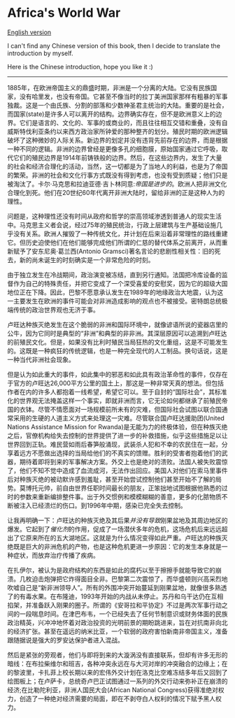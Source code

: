 # Africa's World War
[English version](https://usa1lib.org/book/3998495/e14a54)

I can't find any Chinese version of this book, then I decide to translate the introduction by myself.

Here is the Chinese introduction, hope you like it :)
_____________________________

1885年，在欧洲帝国主义的鼎盛时期，非洲是一个分离的大陆。它没有民族国家，没有哈里发，也没有帝国。它甚至不像当时的拉丁美洲国家那样有粗暴的军事独裁。这是一个由氏族、分割的部落和少数神圣君主统治的大陆。重要的是社会，而国家(state)是许多人可以离开的结构。边界确实存在，但不是欧洲意义上的边界。它们是语言的、文化的、军事的或商业的，而且往往相互交错和重叠，没有自威斯特伐利亚条约以来西方政治家所钟爱的那种整齐的划分。殖民时期的欧洲逻辑破坏了这种微妙的人际关系。新边界的划定并没有违背先前存在的边界，而是根据一种不同的逻辑。非洲的边界曾经是更像多孔的细胞膜，原始国家通过它呼吸，取代它们的殖民边界是1914年前铸铁般的边界。然后，在这些边界内，发生了大量的社会和经济合理化的活动，当然，这一切都是为了当地人的利益，也是为了帝国的繁荣。非洲的社会和文化行事方式既没有得到考虑，也没有受到质疑；他们只是被淘汰了。卡尔·马克思和拉迪亚德·吉卜林同意:*帝国是进步的*。欧洲人把非洲文化合理化到死。他们在20世纪60年代离开非洲大陆时，留给非洲的正是这种人为的理性。
	
问题是，这种理性还没有时间从政府和哲学的崇高领域渗透到普通人的现实生活中。马克思主义者会说，经过75年的殖民统治，行政上层建筑与生产基础设施几乎没有关系。欧洲人摧毁了一种传统文化，并计划在后来沿着非常理性的路线重建它。但历史迫使他们在他们能够完成他们所谓的仁慈的替代体系之前离开，从而重新赋予了安东尼奥·葛兰西(Antonio Gramsci)著名言论的悲剧性相关性：旧的死去，新的尚未诞生的时刻确实是一个非常危险的时刻。

由于独立发生在冷战期间，政治演变被冻结，直到另行通知。法国把冷库设备的监督作为自己的特殊责任，并把它变成了一个深受喜爱的安慰奖，因为它的超级大国地位正在下降。因此，巴黎不愿意承认发生在1989年的地缘政治大地震，认为这一主要发生在欧洲的事件可能会对非洲造成影响的观点也不被接受。密特朗总统极端传统的政治世界观也无济于事。

卢旺达种族灭绝发生在这个脆弱的非洲和国际环境中，就像谚语所说的瓷器店里的公牛，因为它同时是典型的“非洲”和典型的非非洲。其深层原因可以追溯到卢旺达的前殖民文化。但是，如果没有比利时殖民当局狂热的文化重组，这是不可能发生的。这既是一种疯狂的传统逻辑，也是一种完全现代的人工制品。换句话说，这是一种当代非洲社会现象。

但是认为如此重大的事件，如此集中的邪恶和如此具有政治革命性的事件，仅存在于官方的卢旺达26,000平方公里的国土上，那这是一种非常天真的想法。但包括作者在内的许多人都抱着一线希望，希望它可以。至于自封的“国际社会”，其标准化的世界观无法掩盖这样一个事实，即就非洲而言，它无论如何都继承了前殖民帝国的衣钵。尽管不情愿面对一场规模前所未有的灾难，但国际社会试图以联合国通常采用的生硬的人道主义方式来处理这一灾难。尽管联合国卢旺达援助团(United Nations Assistance Mission for Rwanda)是无能为力的终极体验，但在种族灭绝之后，官僚机构给失去控制的世界提供了进一步的补救措施，似乎这些措施足以让世界回到正轨。难民营如雨后春笋般涌现，武装杀人犯和不幸的农民住在一起，分享着远方不愿做出选择的当局给他们的不真实的馈赠。胜利的受害者抱着他们的武器，期待着即将到来的军事解决方案。外交上也是绝对的溃败。法国人被失败震惊了，他们不知不觉中造成了血流成河，无法作出回应。美国人对他们在索马里事件后对种族灭绝的被动默许感到羞耻，甚至开始尝试控制他们甚至开始不了解的局势。莫博托元帅，前自由世界任职时间最长的朋友，正笨拙地试图根据他熟悉的过时的参数来重新编排整件事。出于外交惯例和模模糊糊的善意，更多的化脓物质不断被注入已经溃烂的伤口。到1996年中期，感染已完全失去控制。

让我再明确一下：卢旺达的种族灭绝及其后果*并没有导致*刚果盆地及其周边地区的爆发。它起到了*催化剂*的作用，促成了一场潜伏多年的危机，这场危机后来远远超出了它原来所在的五大湖地区。这就是为什么情况变得如此严重。卢旺达的种族灭绝既是巨大的非洲危机的产物，也是这种危机更进一步原因：它的发生本身就是一种症状，而放弃治疗传播了疾病。

在扎伊尔，被认为是政府结构的东西是如此的腐朽以至于擦擦手就能导致它的崩溃。几枚迫击炮弹把它炸得面目全非。巴黎第二次震惊了，而华盛顿则兴高采烈地吹嘘自己是“新非洲领导人”。所有的外围冲突开始蔓延到刚果盆地，就像很多熟透了的有毒水果。在布隆迪，1993年开始的内战从未停止。苏丹和乌干达仍在互相掐架，并准备跃入刚果的圈子。所谓的《安哥拉和平协定》不过是两次军事行动之间的一段喘息时间。在津巴布韦，一个已经失去了任何节制意识或财务体面的民族政治精英，兴冲冲地怀着对政治投资的光明前景的期盼跳进来，旨在对抗南非向北的经济扩张。甚至在遥远的纳米比亚，一个软弱的政府害怕新南非帝国主义，准备跟随据说是强大的罗安达保护者进入混战。

然后是紧张的旁观者，他们与即将到来的大漩涡没有直接联系，但却有许多无形的暗线：在布拉柴维尔和班吉，各种冲突永远在与大河对岸的冲突融合的边缘上；在的黎波里，卡扎菲上校长期以来的宏伟外交计划在洛克比空难冻结多年后又回到了绘图板上；在卢萨卡，总统奇卢巴正试图通过一系列的外交行动来弥补正在崩溃的经济;在比勒陀利亚，非洲人国民大会(African National Congress)获得准绝对权力，创造了一种绝对经济需要的局面，即在不剥夺白人权利的情况下赋予黑人权力。

